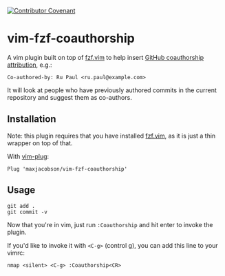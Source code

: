 [![Contributor Covenant](https://img.shields.io/badge/Contributor%20Covenant-v1.4%20adopted-ff69b4.svg)](code-of-conduct.md)

# vim-fzf-coauthorship

A vim plugin built on top of [fzf.vim] to help insert [GitHub coauthorship attribution][attribution], e.g.:

```
Co-authored-by: Ru Paul <ru.paul@example.com>
```

It will look at people who have previously authored commits in the current repository and suggest them as co-authors.

[attribution]: https://help.github.com/en/articles/creating-a-commit-with-multiple-authors

## Installation

Note: this plugin requires that you have installed [fzf.vim], as it is just a thin wrapper on top of that.

With [vim-plug]:

```vim
Plug 'maxjacobson/vim-fzf-coauthorship'
```

[vim-plug]: https://github.com/junegunn/vim-plug

## Usage

```
git add .
git commit -v
```

Now that you're in vim, just run `:Coauthorship` and hit enter to invoke the plugin.

If you'd like to invoke it with `<C-g>` (control g), you can add this line to your vimrc:

```vim
nmap <silent> <C-g> :Coauthorship<CR>
```

[fzf.vim]: https://github.com/junegunn/fzf.vim

